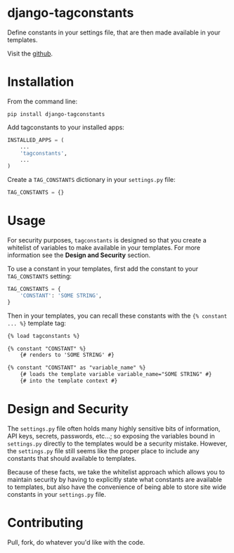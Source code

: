 django-tagconstants
===================

Define constants in your settings file, that are then made available in your templates.

Visit the [github](https://github.com/nalourie/django-tagconstants).

# Installation

From the command line:

```
pip install django-tagconstants
```

Add tagconstants to your installed apps:

```python
INSTALLED_APPS = (
	...
	'tagconstants',
	...
)
```

Create a `TAG_CONSTANTS` dictionary in your `settings.py` file:

```python
TAG_CONSTANTS = {}
```

# Usage

For security purposes, `tagconstants` is designed so that you create a whitelist  of variables to make available in your templates. For more information see the **Design and Security** section.

To use a constant in your templates, first add the constant to your `TAG_CONSTANTS` setting:

```python
TAG_CONSTANTS = {
	'CONSTANT': 'SOME STRING',
}
```

Then in your templates, you can recall these constants with the `{% constant ... %}` template tag:

```html
{% load tagconstants %}

{% constant "CONSTANT" %}
    {# renders to 'SOME STRING' #}

{% constant "CONSTANT" as "variable_name" %}
	{# loads the template variable variable_name="SOME STRING" #}
	{# into the template context #}
```

# Design and Security

The `settings.py` file often holds many highly sensitive bits of information, API keys, secrets, passwords, etc...; so exposing the variables bound in `settings.py` directly to the templates would be a security mistake. However, the `settings.py` file still seems like the proper place to include any constants that should available to templates.

Because of these facts, we take the whitelist approach which allows you to maintain security by having to explicitly state what constants are available to templates, but also have the convenience of being able to store site wide constants in your `settings.py` file.

# Contributing

Pull, fork, do whatever you'd like with the code.

